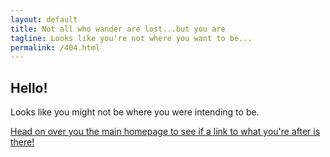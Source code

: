 ```yaml
---
layout: default
title: Not all who wander are lost...but you are
tagline: Looks like you're not where you want to be...
permalink: /404.html
---
```


## Hello!

Looks like you might not be where you were intending to be.

[Head on over you the main homepage to see if a link to what you're after is there!](/)

